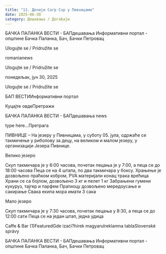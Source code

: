```yaml
---
title: "11. Дечији Carp Cup у Пивницама"
date: 2025-06-30
category: Дешавања / Догађаји
---
```


БАЧКА ПАЛАНКА ВЕСТИ - БАПдешавања Информативни портал - општине Бачка Паланка, Бач, Бачки Петровац

Ulogujte se / Pridružite se

romanianews

Ulogujte se / Pridružite se

понедељак, јун 30, 2025

Ulogujte se / Pridružite se

БАП ВЕСТИИнформативни портал

Куцајте овдеПретражи

БАЧКА ПАЛАНКА ВЕСТИ - БАПдешавања news

type here...Претрага

ПИВНИЦЕ – На језеру у Пивницама, у суботу 05. јула, одржаће се такмичење у риболову за децу, на великом и малом језеру, у организацији Језера Пивнице.

Велико језеро

Скуп такмичара је у 6:00 часова, почетак пецања је у 7:00, а пеца се до 18:00 часова
Пеца се на 4 штапа, по два такмичара у боксу.
Храњење је дозвољено праћком кобром, PVA материјали конац трака врећица
Храни се са бојлом, дозвољено 3 кг и пелет 1 кг
Забрањени гумени кукуруз, тајгер и парфем
Пратиоцу дозвољено мередоусање и сакирање
Свака екипа мора имати 3 сака

Мало језеро





Скуп такмичара је у 7:30 часова, почетак пецања у 8:30, а пеца се до 12:00 сати
Пеца се на један штап, једна удица

Caffe & Bar (1)FeaturedGde izaći?hírek magyarulreklamna tablaSlovenské správy

БАЧКА ПАЛАНКА ВЕСТИ - БАПдешавања Информативни портал - општине Бачка Паланка, Бач, Бачки Петровац
